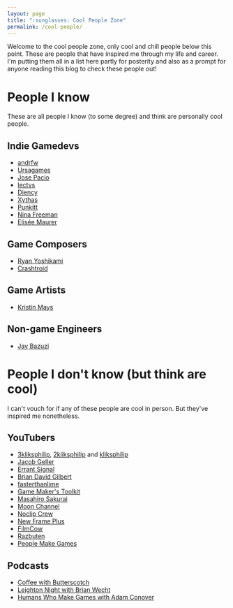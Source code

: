 ```yaml
---
layout: page
title: ":sunglasses: Cool People Zone"
permalink: /cool-people/
---
```


Welcome to the cool people zone, only cool and chill people below this point. These are people that have inspired me through my life and career. I'm putting them all in a list here partly for posterity and also as a prompt for anyone reading this blog to check these people out!

# People I know

These are all people I know (to some degree) and think are personally cool people.

## Indie Gamedevs

- [andrfw][andrfw]
- [Ursagames][ursagames]
- [Jose Pacio][jose]
- [lectvs][lectvs]
- [Diency][diency]
- [Xythas][sam]
- [Punkitt](https://punkitt.itch.io/)
- [Nina Freeman][nina]
- [Elisée Maurer][elisee]

## Game Composers

- [Ryan Yoshikami][quarkimo]
- [Crashtroid][crashtroid]

## Game Artists
- [Kristin Mays][kristin]

## Non-game Engineers
- [Jay Bazuzi](https://mastodon.online/@JayBazuzi)

# People I don't know (but think are cool)

I can't vouch for if any of these people are cool in person. But they've inspired me nonetheless.

## YouTubers

- [3kliksphilip](https://www.youtube.com/3kliksphilip), [2kliksphilip](https://www.youtube.com/2kliksphilip) and [kliksphilip](https://www.youtube.com/kliksphilip)
- [Jacob Geller](https://www.youtube.com/@JacobGeller)
- [Errant Signal](https://www.youtube.com/@ErrantSignal)
- [Brian David Gilbert](https://www.youtube.com/c/briandavidgilbert)
- [fasterthanlime](https://www.youtube.com/@fasterthanlime)
- [Game Maker's Toolkit](https://www.youtube.com/@GMTK)
- [Masahiro Sakurai](https://www.youtube.com/@sora_sakurai_en)
- [Moon Channel](https://www.youtube.com/@moon-channel)
- [Noclip Crew](https://www.youtube.com/@NoclipCrew)
- [New Frame Plus](https://www.youtube.com/@NewFramePlus)
- [FilmCow](https://www.youtube.com/@filmcow)
- [Razbuten](https://www.youtube.com/@razbuten)
- [People Make Games](https://www.youtube.com/@PeopleMakeGames)

## Podcasts

- [Coffee with Butterscotch](https://www.bscotch.net/podcast/)
- [Leighton Night with Brian Wecht](https://www.stitcher.com/show/leighton-night-with-brian-wecht)
- [Humans Who Make Games with Adam Conover](https://podcasts.apple.com/us/podcast/humans-who-make-games-with-adam-conover/id1432764935)

[andrfw]: http://andrfw.com
[quarkimo]: https://soundcloud.com/quarkimo
[ursagames]: https://ursagames.itch.io/
[jose]: https://joespacio.itch.io/
[nina]: http://ninasays.so/
[elisee]: https://elisee.itch.io/
[crashtroid]: https://soundcloud.com/crashtroid
[kristin]: https://www.artstation.com/kmays
[lectvs]: https://lectvs.itch.io
[diency]: https://diency.itch.io/
[sam]: https://sam-long.itch.io/